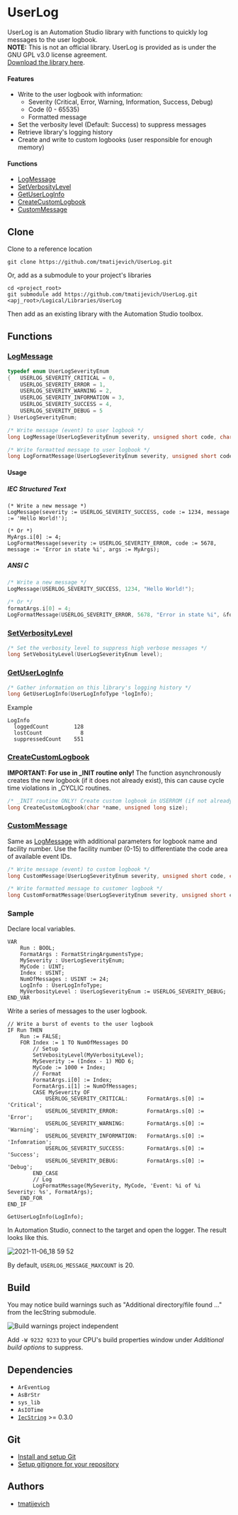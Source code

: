 # UserLog

UserLog is an Automation Studio library with functions to quickly log messages to the user logbook.  
**NOTE:** This is not an official library. UserLog is provided as is under the GNU GPL v3.0 license agreement.  
[Download the library here](https://github.com/tmatijevich/UserLog/releases/latest/download/UserLog.zip). 

#### Features

- Write to the user logbook with information:
	- Severity (Critical, Error, Warning, Information, Success, Debug)
	- Code (0 - 65535)
	- Formatted message
- Set the verbosity level (Default: Success) to suppress messages
- Retrieve library's logging history
- Create and write to custom logbooks (user responsible for enough memory)

#### Functions

- [LogMessage](#logmessage)
- [SetVerbosityLevel](#setverbositylevel)
- [GetUserLogInfo](#getuserloginfo)
- [CreateCustomLogbook](#createcustomlogbook)
- [CustomMessage](#custommessage)

## Clone

Clone to a reference location

```
git clone https://github.com/tmatijevich/UserLog.git
```

Or, add as a submodule to your project's libraries

```
cd <project_root>
git submodule add https://github.com/tmatijevich/UserLog.git <apj_root>/Logical/Libraries/UserLog
```

Then add as an existing library with the Automation Studio toolbox.

## Functions

### [LogMessage](https://github.com/tmatijevich/UserLog/blob/main/LogMessage.c?ts=4)

```C 
typedef enum UserLogSeverityEnum
{   USERLOG_SEVERITY_CRITICAL = 0,
    USERLOG_SEVERITY_ERROR = 1,
    USERLOG_SEVERITY_WARNING = 2,
    USERLOG_SEVERITY_INFORMATION = 3,
    USERLOG_SEVERITY_SUCCESS = 4,
    USERLOG_SEVERITY_DEBUG = 5
} UserLogSeverityEnum;

/* Write message (event) to user logbook */
long LogMessage(UserLogSeverityEnum severity, unsigned short code, char *message);

/* Write formatted message to user logbook */
long LogFormatMessage(UserLogSeverityEnum severity, unsigned short code, char *message, FormatStringArgumentsType *args);
```

#### Usage

##### IEC Structured Text

``` 
(* Write a new message *)
LogMessage(severity := USERLOG_SEVERITY_SUCCESS, code := 1234, message := 'Hello World!');

(* Or *)
MyArgs.i[0] := 4;
LogFormatMessage(severity := USERLOG_SEVERITY_ERROR, code := 5678, message := 'Error in state %i', args := MyArgs);
```

##### ANSI C 
```C
/* Write a new message */
LogMessage(USERLOG_SEVERITY_SUCCESS, 1234, "Hello World!");

/* Or */
formatArgs.i[0] = 4;
LogFormatMessage(USERLOG_SEVERITY_ERROR, 5678, "Error in state %i", &formatArgs);
```

### [SetVerbosityLevel](https://github.com/tmatijevich/UserLog/blob/main/SetVerbosityLevel.c?ts=4)

```C
/* Set the verbosity level to suppress high verbose messages */
long SetVebosityLevel(UserLogSeverityEnum level);
```

### [GetUserLogInfo](https://github.com/tmatijevich/UserLog/blob/main/GetUserLogInfo.c?ts=4)

```C
/* Gather information on this library's logging history */
long GetUserLogInfo(UserLogInfoType *logInfo);
```

Example

```
LogInfo
  loggedCount        128
  lostCount            8
  suppressedCount    551
```

### [CreateCustomLogbook](https://github.com/tmatijevich/UserLog/blob/main/CreateCustomLogbook.c?ts=4)

**IMPORTANT: For use in _INIT routine only!** The function asynchronously creates the new logbook (if it does not already exist), this can cause cycle time violations in _CYCLIC routines.

```C
/* _INIT routine ONLY! Create custom logbook in USERROM (if not already existing) */
long CreateCustomLogbook(char *name, unsigned long size);
```

### [CustomMessage](https://github.com/tmatijevich/UserLog/blob/main/LogMessage.c?ts=4)

Same as [LogMessage](#logmessage) with additional parameters for logbook name and facility number. Use the facility number (0-15) to differentiate the code area of available event IDs.

```C
/* Write message (event) to custom logbook */
long CustomMessage(UserLogSeverityEnum severity, unsigned short code, char *message, char *logbook, unsigned char facility);

/* Write formatted message to customer logbook */
long CustomFormatMessage(UserLogSeverityEnum severity, unsigned short code, char *message, FormatStringArgumentsType *args, char *logbook, unsigned char facility);
```

### Sample

Declare local variables.

```
VAR
    Run : BOOL;
    FormatArgs : FormatStringArgumentsType;
    MySeverity : UserLogSeverityEnum;
    MyCode : UINT;
    Index : USINT;
    NumOfMessages : USINT := 24;
    LogInfo : UserLogInfoType;
    MyVerbosityLevel : UserLogSeverityEnum := USERLOG_SEVERITY_DEBUG;
END_VAR
```

Write a series of messages to the user logbook.

```
// Write a burst of events to the user logbook
IF Run THEN
    Run := FALSE;
    FOR Index := 1 TO NumOfMessages DO
        // Setup
        SetVebosityLevel(MyVerbosityLevel);
        MySeverity := (Index - 1) MOD 6;
        MyCode := 1000 + Index;
        // Format
        FormatArgs.i[0] := Index;
        FormatArgs.i[1] := NumOfMessages;
        CASE MySeverity OF
            USERLOG_SEVERITY_CRITICAL:      FormatArgs.s[0] := 'Critical';
            USERLOG_SEVERITY_ERROR:         FormatArgs.s[0] := 'Error';
            USERLOG_SEVERITY_WARNING:       FormatArgs.s[0] := 'Warning';
            USERLOG_SEVERITY_INFORMATION:   FormatArgs.s[0] := 'Infomration';
            USERLOG_SEVERITY_SUCCESS:       FormatArgs.s[0] := 'Success';
            USERLOG_SEVERITY_DEBUG:         FormatArgs.s[0] := 'Debug';
        END_CASE
        // Log
        LogFormatMessage(MySeverity, MyCode, 'Event: %i of %i Severity: %s', FormatArgs);
    END_FOR
END_IF

GetUserLogInfo(LogInfo);
```

In Automation Studio, connect to the target and open the logger. The result looks like this.

![2021-11-06_18 59 52](https://user-images.githubusercontent.com/33841634/140626835-f11d83f0-fa00-4d29-ac9a-8e0c019fc800.png)

By default, `USERLOG_MESSAGE_MAXCOUNT` is 20.

## Build

You may notice build warnings such as "Additional directory/file found ..." from the IecString submodule.

![Build warnings project independent](https://user-images.githubusercontent.com/33841634/133009811-98cf2414-ec89-40d3-a529-34980b59e27f.png)

Add `-W 9232 9233` to your CPU's build properties window under *Additional build options* to suppress.

## Dependencies

- `ArEventLog`
- `AsBrStr`
- `sys_lib`
- `AsIOTime`
- [`IecString`](https://github.com/tmatijevich/IecString#readme) >= 0.3.0

## Git

- [Install and setup Git](https://tmatijevich.github.io/gfw-tutorial/)
- [Setup gitignore for your repository](https://gist.github.com/tmatijevich/453436f1e6abc62a3d052d9b03f9db58)

## Authors

- [tmatijevich](https://github.com/tmatijevich)
